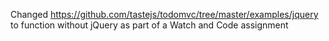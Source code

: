 Changed https://github.com/tastejs/todomvc/tree/master/examples/jquery to function without jQuery as part of a Watch and Code assignment

